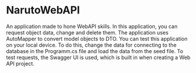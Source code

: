 # NarutoWebAPI
An application made to hone WebAPI skills.
In this application, you can request object data, change and delete them.
The application uses AutoMapper to convert model objects to DTO.
You can test this application on your local device. To do this, change the data for connecting to the database in the Programm.cs file and load the data from the seed file.
To test requests, the Swagger UI is used, which is built in when creating a Web API project.
